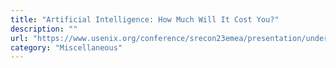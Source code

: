 ```yaml
---
title: "Artificial Intelligence: How Much Will It Cost You?"
description: ""
url: "https://www.usenix.org/conference/srecon23emea/presentation/underwood"
category: "Miscellaneous"
---
```

